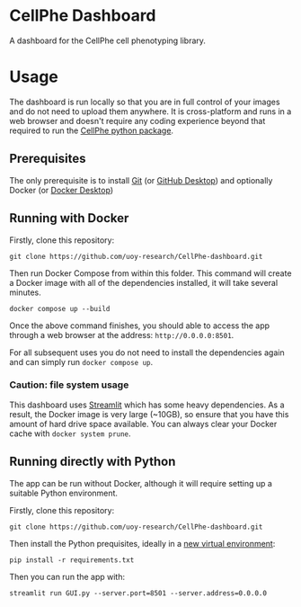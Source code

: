 # CellPhe Dashboard

A dashboard for the CellPhe cell phenotyping library.

# Usage

The dashboard is run locally so that you are in full control of your images and do not need to upload them anywhere.
It is cross-platform and runs in a web browser and doesn't require any coding experience beyond that required to run the [CellPhe python package](https://pypi.org/project/cellphe/).

## Prerequisites

The only prerequisite is to install [Git](https://git-scm.com/) (or [GitHub Desktop](https://desktop.github.com/download/)) and optionally Docker (or [Docker Desktop](https://www.docker.com/products/docker-desktop/)) 

## Running with Docker

Firstly, clone this repository:

`git clone https://github.com/uoy-research/CellPhe-dashboard.git`

Then run Docker Compose from within this folder.
This command will create a Docker image with all of the dependencies installed, it will take several minutes. 

`docker compose up --build`

Once the above command finishes, you should able to access the app through a web browser at the address: `http://0.0.0.0:8501`.

For all subsequent uses you do not need to install the dependencies again and can simply run `docker compose up`.

### Caution: file system usage

This dashboard uses [Streamlit](https://streamlit.io/) which has some heavy dependencies. 
As a result, the Docker image is very large (~10GB), so ensure that you have this amount of hard drive space available.
You can always clear your Docker cache with `docker system prune`.

## Running directly with Python

The app can be run without Docker, although it will require setting up a suitable Python environment.

Firstly, clone this repository:

`git clone https://github.com/uoy-research/CellPhe-dashboard.git`

Then install the Python prequisites, ideally in a [new virtual environment](https://docs.python.org/3/library/venv.html):

`pip install -r requirements.txt`

Then you can run the app with:

`streamlit run GUI.py --server.port=8501 --server.address=0.0.0.0`
